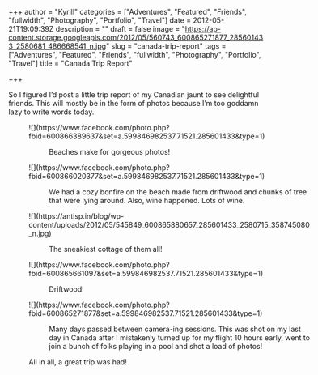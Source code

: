 +++
author = "Kyrill"
categories = ["Adventures", "Featured", "Friends", "fullwidth", "Photography", "Portfolio", "Travel"]
date = 2012-05-21T19:09:39Z
description = ""
draft = false
image = "https://ap-content.storage.googleapis.com/2012/05/560743_600865271877_285601433_2580681_486668541_n.jpg"
slug = "canada-trip-report"
tags = ["Adventures", "Featured", "Friends", "fullwidth", "Photography", "Portfolio", "Travel"]
title = "Canada Trip Report"

+++


So I figured I’d post a little trip report of my Canadian jaunt to see delightful friends. This will mostly be in the form of photos because I’m too goddamn lazy to write words today.

<figure class="thumbnail wp-caption alignnone" id="fb_attachment_600867721967" style="width: 559px">
![](https://www.facebook.com/photo.php?fbid=600866389637&set=a.599846982537.71521.285601433&type=1)


<div class="mceTemp"><dl class="wp-caption alignnone" id="fb_attachment_600866389637" style="width: 559px;"><dd class="wp-caption-dd">Beaches make for gorgeous photos!</dd></dl></div>
![](https://www.facebook.com/photo.php?fbid=600866020377&set=a.599846982537.71521.285601433&type=1)


<div class="mceTemp"><dl class="wp-caption alignnone" id="fb_attachment_600866020377" style="width: 559px;"><dd class="wp-caption-dd">We had a cozy bonfire on the beach made from driftwood and chunks of tree that were lying around. Also, wine happened. Lots of wine. </dd></dl></div>
![](https://antisp.in/blog/wp-content/uploads/2012/05/545849_600865880657_285601433_2580715_358745080_n.jpg)


<div class="mceTemp"><dl class="wp-caption alignnone" id="" style="width: 559px;"><dd class="wp-caption-dd">The sneakiest cottage of them all!</dd></dl></div>
![](https://www.facebook.com/photo.php?fbid=600865661097&set=a.599846982537.71521.285601433&type=1)


<div class="mceTemp"><dl class="wp-caption alignnone" id="fb_attachment_600865661097" style="width: 559px;"><dd class="wp-caption-dd">Driftwood!</dd></dl></div>
![](https://www.facebook.com/photo.php?fbid=600865271877&set=a.599846982537.71521.285601433&type=1)


<div class="mceTemp"><dl class="wp-caption alignnone" id="fb_attachment_600865271877" style="width: 559px;"><dd class="wp-caption-dd">Many days passed between camera-ing sessions. This was shot on my last day in Canada after I mistakenly turned up for my flight 10 hours early, went to join a bunch of folks playing in a pool and shot a load of photos!</dd></dl></div>All in all, a great trip was had!

 


